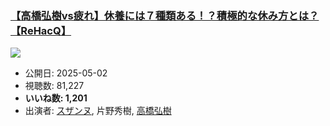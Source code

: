 ### [【高橋弘樹vs疲れ】休養には７種類ある！？積極的な休み方とは？【ReHacQ】](https://www.youtube.com/watch?v=Sub-7uYqL8Q)
[![](https://img.youtube.com/vi/Sub-7uYqL8Q/sddefault.jpg)](https://www.youtube.com/watch?v=Sub-7uYqL8Q)
-   公開日: 2025-05-02
-   視聴数: 81,227
-   **いいね数: 1,201**
-   出演者: [スザンヌ](/rehacq_fan/people/スザンヌ "wikilink"), 片野秀樹, [高橋弘樹](/rehacq_fan/people/高橋弘樹 "wikilink")
